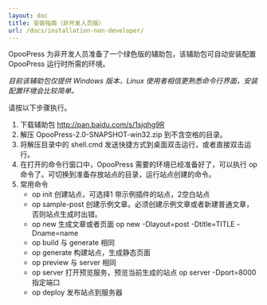 ```yaml
---
layout: doc
title: 安装指南（非开发人员版）
url: /docs/installation-non-developer/
---
```


OpooPress 为非开发人员准备了一个绿色版的辅助包，该辅助包可自动安装配置 OpooPress 运行时所需的环境。

*目前该辅助包仅提供 Windows 版本，Linux 使用者相信更熟悉命令行界面，安装配置环境会比较简单。*

请按以下步骤执行。
1. 下载辅助包 <http://pan.baidu.com/s/1sjqhg9R>
2. 解压 OpooPress-2.0-SNAPSHOT-win32.zip 到不含空格的目录。
3. 将解压目录中的 shell.cmd 发送快捷方式到桌面双击运行，或者直接双击运行。
4. 在打开的命令行窗口中，OpooPress 需要的环境已经准备好了，可以执行 op 命令了。可切换到准备存放站点的目录，运行站点创建的命令。
5. 常用命令
    * op init		创建站点，可选择1 带示例插件的站点，2空白站点
    * op sample-post	创建示例文章。必须创建示例文章或者新建普通文章，否则站点生成时出错。
    * op new		生成文章或者页面 op new -Dlayout=post -Dtitle=TITLE -Dname=name
    * op build	与 generate 相同
    * op generate	构建站点，生成静态页面
    * op preview	与 server 相同
    * op server	打开预览服务，预览当前生成的站点 op server -Dport=8000 指定端口
    * op deploy 	发布站点到服务器
